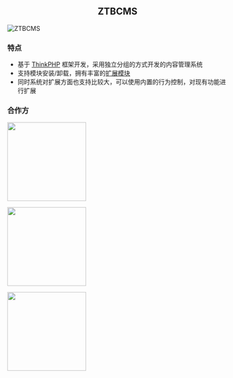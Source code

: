 <h2 align="center">ZTBCMS</h2>


![ZTBCMS](https://coding-net-production-pp-ci.codehub.cn/151bd71d-0a5e-4245-8346-5119a64de388.png)

### 特点

* 基于 [ThinkPHP](http://www.thinkphp.cn) 框架开发，采用独立分组的方式开发的内容管理系统
* 支持模块安装/卸载，拥有丰富的[扩展模块](http://mod.ztbcms.com/)
* 同时系统对扩展方面也支持比较大，可以使用内置的行为控制，对现有功能进行扩展


### 合作方

<a href="https://www.zhutibang.cn"><img src="https://dn-coding-net-production-pp.qbox.me/da8e8b23-f828-4f13-9465-d5442890845c.png" style="width: 180px"></a>

<a href="https://portal.qiniu.com/signup?code=1h5fdum9dyez6"><img src="https://s1.ax1x.com/2020/07/24/UvdEct.png" style="width: 180px"></a>

<a href="https://www.aliyun.com/?source=5176.11533457&userCode=cb42l4yn&type=copy"><img src="https://s1.ax1x.com/2020/07/24/Uvw1aD.png" style="width: 180px"></a>
